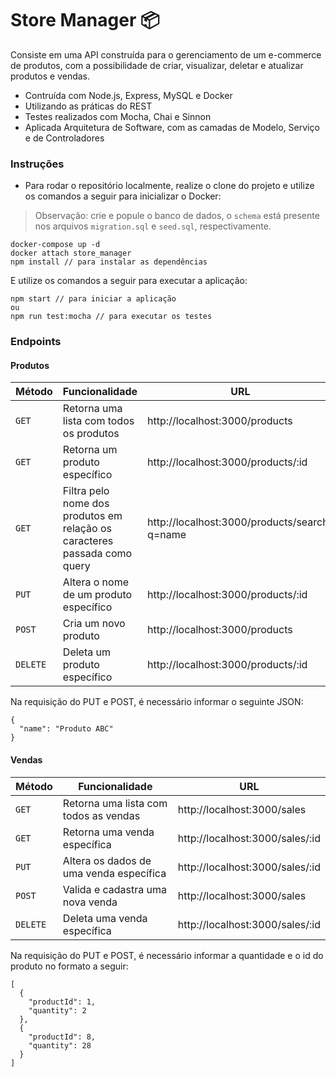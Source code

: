 # Store Manager 📦

Consiste em uma API construída para o gerenciamento de um e-commerce de produtos, com a possibilidade de criar, visualizar, deletar e atualizar produtos e vendas. 

* Contruída com Node.js, Express, MySQL e Docker
* Utilizando as práticas do REST
* Testes realizados com Mocha, Chai e Sinnon
* Aplicada Arquitetura de Software, com as camadas de Modelo, Serviço e de Controladores


### Instruções

- Para rodar o repositório localmente, realize o clone do projeto e utilize os comandos a seguir para inicializar o Docker:

> Observação: crie e popule o banco de dados, o `schema` está presente nos arquivos `migration.sql` e `seed.sql`, respectivamente.

```
docker-compose up -d
docker attach store_manager
npm install // para instalar as dependências
```

E utilize os comandos a seguir para executar a aplicação:

```
npm start // para iniciar a aplicação
ou
npm run test:mocha // para executar os testes
```

### Endpoints

#### Produtos

| Método | Funcionalidade | URL |
|---|---|---|
| `GET` | Retorna uma lista com todos os produtos | http://localhost:3000/products |
| `GET` | Retorna um produto específico | http://localhost:3000/products/:id |
| `GET` | Filtra pelo nome dos produtos em relação os caracteres passada como query | http://localhost:3000/products/search?q=name |
| `PUT` | Altera o nome de um produto específico | http://localhost:3000/products/:id |
| `POST` | Cria um novo produto | http://localhost:3000/products |
| `DELETE` | Deleta um produto específico | http://localhost:3000/products/:id |


Na requisição do PUT e POST, é necessário informar o seguinte JSON:

```
{ 
  "name": "Produto ABC"
}
```

#### Vendas

| Método | Funcionalidade | URL |
|---|---|---|
| `GET` | Retorna uma lista com todos as vendas | http://localhost:3000/sales |
| `GET` | Retorna uma venda específica | http://localhost:3000/sales/:id |
| `PUT` | Altera os dados de uma venda específica | http://localhost:3000/sales/:id |
| `POST` | Valida e cadastra uma nova venda | http://localhost:3000/sales |
| `DELETE` | Deleta uma venda específica | http://localhost:3000/sales/:id |


Na requisição do PUT e POST, é necessário informar a quantidade e o id do produto no formato a seguir:

```
[
  {
    "productId": 1,
    "quantity": 2
  }, 
  { 
    "productId": 8,
    "quantity": 28
  }
]
```
